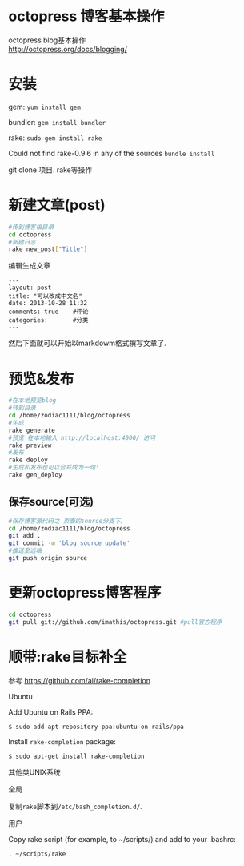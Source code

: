 # octopress 博客基本操作

octopress blog基本操作  
http://octopress.org/docs/blogging/

# 安装

gem:
`yum install gem`

bundler:
`gem install bundler`

rake:
`sudo gem install rake`

Could not find rake-0.9.6 in any of the sources
`bundle install`

git clone 项目.
rake等操作

# 新建文章(post)

```bash
#传到博客根目录
cd octopress
#新建日志
rake new_post["Title"]
```

编辑生成文章

```text
---
layout: post
title: "可以改成中文名"
date: 2013-10-28 11:32
comments: true    #评论
categories:       #分类
---
```

然后下面就可以开始以markdowm格式撰写文章了.

# 预览&发布 

```bash
#在本地预览blog
#转到目录
cd /home/zodiac1111/blog/octopress
#生成
rake generate
#预览 在本地输入 http://localhost:4000/ 访问
rake preview
#发布
rake deploy	
#生成和发布也可以合并成为一句:
rake gen_deploy
```

## 保存source(可选)
```bash
#保存博客源代码之 页面的source分支下。
cd /home/zodiac1111/blog/octopress
git add .
git commit -m 'blog source update'
#推送至远端
git push origin source
```

# 更新octopress博客程序
```bash
cd octopress
git pull git://github.com/imathis/octopress.git #pull官方程序
```

# 顺带:rake目标补全

参考 https://github.com/ai/rake-completion

Ubuntu

Add Ubuntu on Rails PPA:

    $ sudo add-apt-repository ppa:ubuntu-on-rails/ppa

Install `rake-completion` package:

    $ sudo apt-get install rake-completion

其他类UNIX系统

全局

复制`rake`脚本到`/etc/bash_completion.d/`.

用户

Copy rake script (for example, to ~/scripts/) and add to your .bashrc:

    . ~/scripts/rake